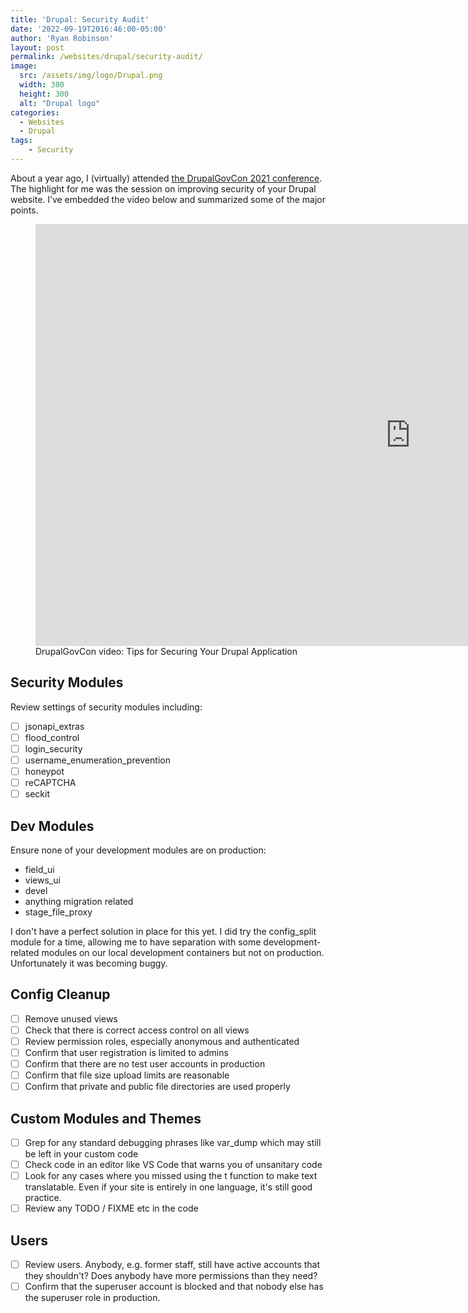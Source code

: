 ```yaml
---
title: 'Drupal: Security Audit'
date: '2022-09-19T2016:46:00-05:00'
author: 'Ryan Robinson'
layout: post
permalink: /websites/drupal/security-audit/
image: 
  src: /assets/img/logo/Drupal.png
  width: 300
  height: 300
  alt: "Drupal logo"
categories:
  - Websites
  - Drupal
tags:
    - Security
---
```


About a year ago, I (virtually) attended [the DrupalGovCon 2021 conference](https://www.drupalgovcon.org/). The highlight for me was the session on improving security of your Drupal website. I’ve embedded the video below and summarized some of the major points.

<figure class="wp-block-embed is-type-video is-provider-youtube wp-block-embed-youtube wp-embed-aspect-16-9 wp-has-aspect-ratio"><div class="wp-block-embed__wrapper"><div class="nv-iframe-embed"><iframe allow="accelerometer; autoplay; clipboard-write; encrypted-media; gyroscope; picture-in-picture" allowfullscreen="" frameborder="0" height="675" loading="lazy" src="https://www.youtube.com/embed/ghoFlwrC3SM?list=PLsGrHy_lmfhT5cl0P_I737mo6952uIkt6" title="Tips for Securing Your Drupal Application" width="1200"></iframe></div></div><figcaption>DrupalGovCon video: Tips for Securing Your Drupal Application</figcaption></figure>

## Security Modules

Review settings of security modules including:

- [ ] jsonapi_extras
- [ ] flood_control
- [ ] login_security
- [ ] username_enumeration_prevention
- [ ] honeypot
- [ ] reCAPTCHA
- [ ] seckit

## Dev Modules

Ensure none of your development modules are on production:

- field_ui
- views_ui
- devel
- anything migration related
- stage_file_proxy

I don't have a perfect solution in place for this yet. I did try the config_split module for a time, allowing me to have separation with some development-related modules on our local development containers but not on production. Unfortunately it was becoming buggy.

## Config Cleanup

- [ ] Remove unused views
- [ ] Check that there is correct access control on all views
- [ ] Review permission roles, especially anonymous and authenticated
- [ ] Confirm that user registration is limited to admins
- [ ] Confirm that there are no test user accounts in production
- [ ] Confirm that file size upload limits are reasonable
- [ ] Confirm that private and public file directories are used properly

## Custom Modules and Themes

- [ ] Grep for any standard debugging phrases like var_dump which may still be left in your custom code
- [ ] Check code in an editor like VS Code that warns you of unsanitary code
- [ ] Look for any cases where you missed using the t function to make text translatable. Even if your site is entirely in one language, it's still good practice.
- [ ] Review any TODO / FIXME etc in the code

## Users

- [ ] Review users. Anybody, e.g. former staff, still have active accounts that they shouldn't? Does anybody have more permissions than they need?
- [ ] Confirm that the superuser account is blocked and that nobody else has the superuser role in production.
